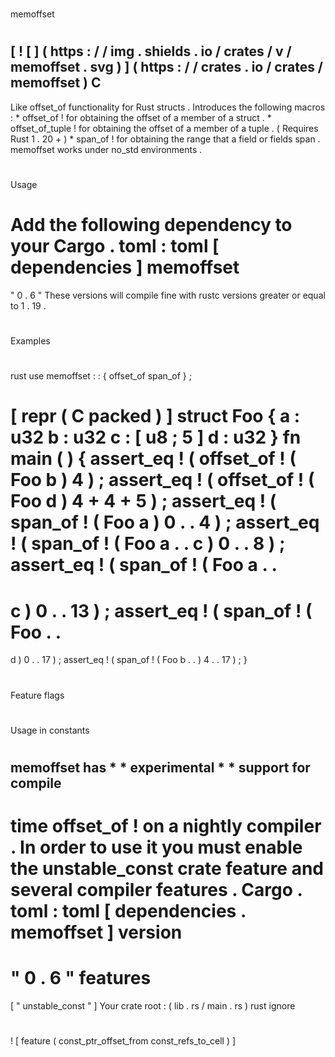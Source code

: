 #
memoffset
#
[
!
[
]
(
https
:
/
/
img
.
shields
.
io
/
crates
/
v
/
memoffset
.
svg
)
]
(
https
:
/
/
crates
.
io
/
crates
/
memoffset
)
C
-
Like
offset_of
functionality
for
Rust
structs
.
Introduces
the
following
macros
:
*
offset_of
!
for
obtaining
the
offset
of
a
member
of
a
struct
.
*
offset_of_tuple
!
for
obtaining
the
offset
of
a
member
of
a
tuple
.
(
Requires
Rust
1
.
20
+
)
*
span_of
!
for
obtaining
the
range
that
a
field
or
fields
span
.
memoffset
works
under
no_std
environments
.
#
#
Usage
#
#
Add
the
following
dependency
to
your
Cargo
.
toml
:
toml
[
dependencies
]
memoffset
=
"
0
.
6
"
These
versions
will
compile
fine
with
rustc
versions
greater
or
equal
to
1
.
19
.
#
#
Examples
#
#
rust
use
memoffset
:
:
{
offset_of
span_of
}
;
#
[
repr
(
C
packed
)
]
struct
Foo
{
a
:
u32
b
:
u32
c
:
[
u8
;
5
]
d
:
u32
}
fn
main
(
)
{
assert_eq
!
(
offset_of
!
(
Foo
b
)
4
)
;
assert_eq
!
(
offset_of
!
(
Foo
d
)
4
+
4
+
5
)
;
assert_eq
!
(
span_of
!
(
Foo
a
)
0
.
.
4
)
;
assert_eq
!
(
span_of
!
(
Foo
a
.
.
c
)
0
.
.
8
)
;
assert_eq
!
(
span_of
!
(
Foo
a
.
.
=
c
)
0
.
.
13
)
;
assert_eq
!
(
span_of
!
(
Foo
.
.
=
d
)
0
.
.
17
)
;
assert_eq
!
(
span_of
!
(
Foo
b
.
.
)
4
.
.
17
)
;
}
#
#
Feature
flags
#
#
#
#
#
Usage
in
constants
#
#
#
memoffset
has
*
*
experimental
*
*
support
for
compile
-
time
offset_of
!
on
a
nightly
compiler
.
In
order
to
use
it
you
must
enable
the
unstable_const
crate
feature
and
several
compiler
features
.
Cargo
.
toml
:
toml
[
dependencies
.
memoffset
]
version
=
"
0
.
6
"
features
=
[
"
unstable_const
"
]
Your
crate
root
:
(
lib
.
rs
/
main
.
rs
)
rust
ignore
#
!
[
feature
(
const_ptr_offset_from
const_refs_to_cell
)
]

